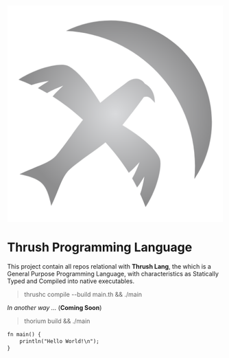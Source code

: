 <p align="center">
  <img src= "https://github.com/Thrush-Lang/.github/blob/main/assets/Thrush.png" alt= "logo" style= "width: 2hv; height: 2hv;"> </img>
</p>

# Thrush Programming Language

This project contain all repos relational with **Thrush Lang**, the which is a General Purpose Programming Language, with characteristics as Statically Typed and Compiled into native executables.

> thrushc compile --build main.th && ./main

*In another way ...* (**Coming Soon**)

> thorium build && ./main

```
fn main() {
    println("Hello World!\n");
}
```
